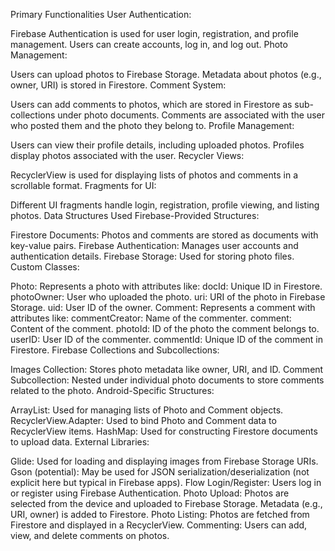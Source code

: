 Primary Functionalities
User Authentication:

Firebase Authentication is used for user login, registration, and profile management.
Users can create accounts, log in, and log out.
Photo Management:

Users can upload photos to Firebase Storage.
Metadata about photos (e.g., owner, URI) is stored in Firestore.
Comment System:

Users can add comments to photos, which are stored in Firestore as sub-collections under photo documents.
Comments are associated with the user who posted them and the photo they belong to.
Profile Management:

Users can view their profile details, including uploaded photos.
Profiles display photos associated with the user.
Recycler Views:

RecyclerView is used for displaying lists of photos and comments in a scrollable format.
Fragments for UI:

Different UI fragments handle login, registration, profile viewing, and listing photos.
Data Structures Used
Firebase-Provided Structures:

Firestore Documents: Photos and comments are stored as documents with key-value pairs.
Firebase Authentication: Manages user accounts and authentication details.
Firebase Storage: Used for storing photo files.
Custom Classes:

Photo: Represents a photo with attributes like:
docId: Unique ID in Firestore.
photoOwner: User who uploaded the photo.
uri: URI of the photo in Firebase Storage.
uid: User ID of the owner.
Comment: Represents a comment with attributes like:
commentCreator: Name of the commenter.
comment: Content of the comment.
photoId: ID of the photo the comment belongs to.
userID: User ID of the commenter.
commentId: Unique ID of the comment in Firestore.
Firebase Collections and Subcollections:

Images Collection:
Stores photo metadata like owner, URI, and ID.
Comment Subcollection:
Nested under individual photo documents to store comments related to the photo.
Android-Specific Structures:

ArrayList:
Used for managing lists of Photo and Comment objects.
RecyclerView.Adapter:
Used to bind Photo and Comment data to RecyclerView items.
HashMap:
Used for constructing Firestore documents to upload data.
External Libraries:

Glide: Used for loading and displaying images from Firebase Storage URIs.
Gson (potential): May be used for JSON serialization/deserialization (not explicit here but typical in Firebase apps).
Flow
Login/Register:
Users log in or register using Firebase Authentication.
Photo Upload:
Photos are selected from the device and uploaded to Firebase Storage.
Metadata (e.g., URI, owner) is added to Firestore.
Photo Listing:
Photos are fetched from Firestore and displayed in a RecyclerView.
Commenting:
Users can add, view, and delete comments on photos.
